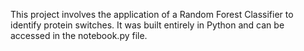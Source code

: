 This project involves the application of a Random Forest Classifier to identify protein switches. It was built entirely in Python and can be accessed in the notebook.py file.
